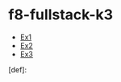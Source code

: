 # f8-fullstack-k3
<!DOCTYPE html>
<html lang="en">
  <head>
    <meta charset="UTF-8" />
    <meta name="viewport" content="width=device-width, initial-scale=1.0" />
    <title>Day-4</title>
  </head>
  <body>
    <ul>
      <li><a href="https://github.com/bach0128/f8-fullstack-k3/blob/main/Day4/Ex1/index.html">Ex1</a></li>
      <li><a href="https://github.com/bach0128/f8-fullstack-k3/blob/main/Day4/Ex2/index.html">Ex2</a></li>
      <li><a href="https://github.com/bach0128/f8-fullstack-k3/blob/main/Day4/Ex3/index.html">Ex3</a></li>
    </ul>
  </body>
</html>

[def]: 